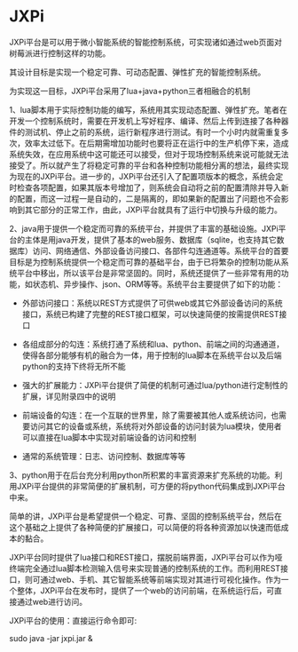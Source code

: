 # JXPi
JXPi平台是可以用于微小智能系统的智能控制系统，可实现诸如通过web页面对树莓派进行控制这样的功能。

其设计目标是实现一个稳定可靠、可动态配置、弹性扩充的智能控制系统。

为实现这一目标，JXPi平台采用了lua+java+python三者相融合的机制

1、lua脚本用于实际控制功能的编写，系统用其实现动态配置、弹性扩充。笔者在开发一个控制系统时，需要在开发机上写好程序、编译、然后上传到连接了各种器件的测试机、停止之前的系统，运行新程序进行测试。有时一个小时内就需重复多次，效率太过低下。在后期需增加功能时也要将正在运行中的生产机停下来，造成系统失效，在应用系统中这可能还可以接受，但对于现场控制系统来说可能就无法接受了。所以就产生了将稳定可靠的平台和各种控制功能相分离的想法，最终实现为现在的JXPi平台。进一步的，JXPi平台还引入了配置项版本的概念，系统会定时检查各项配置，如果其版本号增加了，则系统会自动将之前的配置清除并导入新的配置，而这一过程一是自动的，二是隔离的，即如果新的配置出了问题也不会影响到其它部分的正常工作，由此，JXPi平台就具有了运行中切换与升级的能力。

2、java用于提供一个稳定而可靠的系统平台，并提供了丰富的基础设施。JXPi平台的主体是用java开发，提供了基本的web服务、数据库（sqlite，也支持其它数据库）访问、网络通信、外部设备访问接口、各部件勾连通道等。系统平台的首要目标是为控制系统提供一个稳定而可靠的基础平台，由于已将繁杂的控制功能从系统平台中移出，所以该平台是非常坚固的。同时，系统还提供了一些非常有用的功能，如状态机、异步操作、json、ORM等等。系统平台主要提供了如下的功能：

- 外部访问接口：系统以REST方式提供了可供web或其它外部设备访问的系统接口，系统已构建了完整的REST接口框架，可以快速简便的按需提供REST接口

- 各组成部分的勾连：系统打通了系统和lua、python、前端之间的沟通通道，使得各部分能够有机的融合为一体，用于控制的lua脚本在系统平台以及后端python的支持下终将无所不能

- 强大的扩展能力：JXPi平台提供了简便的机制可通过lua/python进行定制性的扩展，详见附录四中的说明

- 前端设备的勾连：在一个互联的世界里，除了需要被其他人或系统访问，也需要访问其它的设备或系统，系统将对外部设备的访问封装为lua模块，使用者可以直接在lua脚本中实现对前端设备的访问和控制

- 通常的系统管理：日志、访问控制、数据库等等

3、python用于在后台充分利用python所积累的丰富资源来扩充系统的功能。利用JXPi平台提供的非常简便的扩展机制，可方便的将python代码集成到JXPi平台中来。

简单的讲，JXPi平台是希望提供一个稳定、可靠、坚固的控制系统平台，然后在这个基础之上提供了各种简便的扩展接口，可以简便的将各种资源加以快速而低成本的黏合。

JXPi平台同时提供了lua接口和REST接口，摆脱前端界面，JXPi平台可以作为哑终端完全通过lua脚本检测输入信号来实现普通的控制系统的工作。而利用REST接口，则可通过web、手机、其它智能系统等前端实现对其进行可视化操作。作为一个整体，JXPi平台在发布时，提供了一个web的访问前端，在系统运行后，可直接通过web进行访问。

JXPi平台的使用：直接运行命令即可:

sudo java -jar jxpi.jar &
